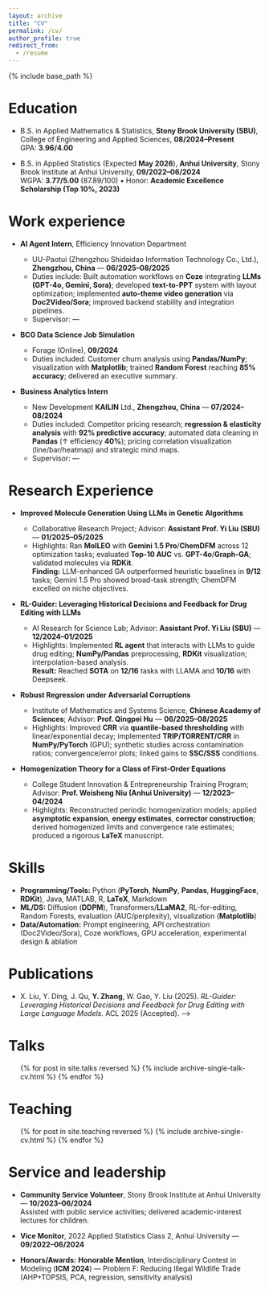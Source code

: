 ```yaml
---
layout: archive
title: "CV"
permalink: /cv/
author_profile: true
redirect_from:
  - /resume
---
```


{% include base_path %}

Education
======
* B.S. in Applied Mathematics & Statistics, **Stony Brook University (SBU)**, College of Engineering and Applied Sciences, **08/2024–Present**  
  GPA: **3.96/4.00**

* B.S. in Applied Statistics (Expected **May 2026**), **Anhui University**, Stony Brook Institute at Anhui University, **09/2022–06/2024**  
  WGPA: **3.77/5.00** (87.89/100) • Honor: **Academic Excellence Scholarship (Top 10%, 2023)**

Work experience
======
* **AI Agent Intern**, Efficiency Innovation Department  
  * UU-Paotui (Zhengzhou Shidaidao Information Technology Co., Ltd.), **Zhengzhou, China** — **06/2025–08/2025**
  * Duties include: Built automation workflows on **Coze** integrating **LLMs (GPT-4o, Gemini, Sora)**; developed **text-to-PPT** system with layout optimization; implemented **auto-theme video generation** via **Doc2Video/Sora**; improved backend stability and integration pipelines.
  * Supervisor: —

* **BCG Data Science Job Simulation**  
  * Forage (Online), **09/2024**
  * Duties included: Customer churn analysis using **Pandas/NumPy**; visualization with **Matplotlib**; trained **Random Forest** reaching **85% accuracy**; delivered an executive summary.

* **Business Analytics Intern**  
  * New Development **KAILIN** Ltd., **Zhengzhou, China** — **07/2024–08/2024**
  * Duties included: Competitor pricing research; **regression & elasticity analysis** with **92% predictive accuracy**; automated data cleaning in **Pandas** (↑ efficiency **40%**); pricing correlation visualization (line/bar/heatmap) and strategic mind maps.
  * Supervisor: —

Research Experience
======
* **Improved Molecule Generation Using LLMs in Genetic Algorithms**  
  * Collaborative Research Project; Advisor: **Assistant Prof. Yi Liu (SBU)** — **01/2025–05/2025**  
  * Highlights: Ran **MolLEO** with **Gemini 1.5 Pro**/**ChemDFM** across 12 optimization tasks; evaluated **Top-10 AUC** vs. **GPT-4o**/**Graph-GA**; validated molecules via **RDKit**.  
    **Finding:** LLM-enhanced GA outperformed heuristic baselines in **9/12** tasks; Gemini 1.5 Pro showed broad-task strength; ChemDFM excelled on niche objectives.

* **RL-Guider: Leveraging Historical Decisions and Feedback for Drug Editing with LLMs**  
  * AI Research for Science Lab; Advisor: **Assistant Prof. Yi Liu (SBU)** — **12/2024–01/2025**  
  * Highlights: Implemented **RL agent** that interacts with LLMs to guide drug editing; **NumPy/Pandas** preprocessing, **RDKit** visualization; interpolation-based analysis.  
    **Result:** Reached **SOTA** on **12/16** tasks with LLAMA and **10/16** with Deepseek.

* **Robust Regression under Adversarial Corruptions**  
  * Institute of Mathematics and Systems Science, **Chinese Academy of Sciences**; Advisor: **Prof. Qingpei Hu** — **06/2025–08/2025**  
  * Highlights: Improved **CRR** via **quantile-based thresholding** with linear/exponential decay; implemented **TRIP/TORRENT/CRR** in **NumPy/PyTorch** (GPU); synthetic studies across contamination ratios; convergence/error plots; linked gains to **SSC/SSS** conditions.

* **Homogenization Theory for a Class of First-Order Equations**  
  * College Student Innovation & Entrepreneurship Training Program; Advisor: **Prof. Weisheng Niu (Anhui University)** — **12/2023–04/2024**  
  * Highlights: Reconstructed periodic homogenization models; applied **asymptotic expansion**, **energy estimates**, **corrector construction**; derived homogenized limits and convergence rate estimates; produced a rigorous **LaTeX** manuscript.

Skills
======
* **Programming/Tools:** Python (**PyTorch**, **NumPy**, **Pandas**, **HuggingFace**, **RDKit**), Java, MATLAB, R, **LaTeX**, Markdown  
* **ML/DS:** Diffusion (**DDPM**), Transformers/**LLaMA2**, RL-for-editing, Random Forests, evaluation (AUC/perplexity), visualization (**Matplotlib**)  
* **Data/Automation:** Prompt engineering, API orchestration (Doc2Video/Sora), Coze workflows, GPU acceleration, experimental design & ablation

Publications
======

* X. Liu, Y. Ding, J. Qu, **Y. Zhang**, W. Gao, Y. Liu (2025). *RL-Guider: Leveraging Historical Decisions and Feedback for Drug Editing with Large Language Models.* ACL 2025 (Accepted).
-->

Talks
======
<ul>{% for post in site.talks reversed %}
  {% include archive-single-talk-cv.html  %}
{% endfor %}</ul>

Teaching
======
<ul>{% for post in site.teaching reversed %}
  {% include archive-single-cv.html %}
{% endfor %}</ul>

Service and leadership
======
* **Community Service Volunteer**, Stony Brook Institute at Anhui University — **10/2023–06/2024**  
  Assisted with public service activities; delivered academic-interest lectures for children.

* **Vice Monitor**, 2022 Applied Statistics Class 2, Anhui University — **09/2022–06/2024**

* **Honors/Awards:** **Honorable Mention**, Interdisciplinary Contest in Modeling (**ICM 2024**) — Problem F: Reducing Illegal Wildlife Trade (AHP+TOPSIS, PCA, regression, sensitivity analysis)
